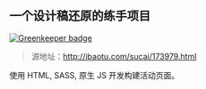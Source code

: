 ## 一个设计稿还原的练手项目

[![Greenkeeper badge](https://badges.greenkeeper.io/Nikaple/ps-design-clone.svg)](https://greenkeeper.io/)


> 源地址：http://ibaotu.com/sucai/173979.html

使用 HTML, SASS, 原生 JS 开发构建活动页面。